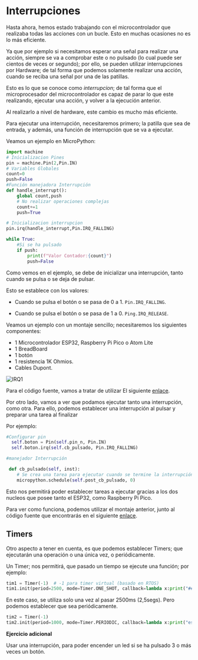 # Interrupciones

Hasta ahora, hemos estado trabajando con el microcontrolador que realizaba todas las acciones con un bucle. Esto en muchas ocasiones no es lo más eficiente.

Ya que por ejemplo si necesitamos esperar una señal para realizar una acción, siempre se va a comprobar este o no pulsado (lo cual puede ser cientos de veces or segundo); por ello, se pueden utilizar interrupciones por Hardware; de tal forma que podemos solamente realizar una acción, cuando se reciba una señal por una de las patillas.

Esto es lo que se conoce como _interrupcion_; de tal forma que el microprocesador del microcontrolador es capaz de parar lo que este realizando, ejecutar una acción, y volver a la ejecución anterior.

Al realizarlo a nivel de hardware, este cambio es mucho más eficiente.

Para ejecutar una interrupción, necesitaremos primero; la patilla que sea de entrada, y además, una función de interrupción que se va a ejecutar.

Veamos un ejemplo en MicroPython:

```python
import machine
# Inicializacion Pines
pin = machine.Pin(2,Pin.IN)
# Variables Globales
count=0
push=False
#Función manejadora Interrupción
def handle_interrupt():
    global count,push
    # No realizar operaciones complejas
    count+=1
    push=True

# Inicializacion interrupcion
pin.irq(handle_interrupt,Pin.IRQ_FALLING)

while True:
    #Si se ha pulsado
    if push:
        print(f"Valor Contador:{count}")
        push=False
```

Como vemos en el ejemplo, se debe de inicializar una interrupción, tanto cuando se pulsa o se deja de pulsar.

Esto se establece con los valores:

* Cuando se pulsa el botón o se pasa de 0 a 1.
```Pin.IRQ_FALLING```.

* Cuando se pulsa el botón o se pasa de 1 a 0.
```Ping.IRQ_RELEASE```.

Veamos un ejemplo con un montaje sencillo; necesitaremos los siguientes componentes:

* 1 Microcontrolador ESP32, Raspberry Pi Pico o Atom Lite
* 1 BreadBoard
* 1 botón
* 1 resistencia 1K Ohmios.
* Cables Dupont.

![IRQ1](imgs/IRQ1.png)

Para el código fuente, vamos a tratar de utilizar El siguiente [enlace](A05_IRQ/main.py).

Por otro lado, vamos a ver que podamos ejecutar tanto una interrupción, como otra. Para ello, podemos establecer una interrupción al pulsar y preparar una tarea al finalizar

Por ejemplo:

```python
#Configurar pin
  self.boton = Pin(self.pin_n, Pin.IN)
  self.boton.irq(self.cb_pulsado, Pin.IRQ_FALLING)

#manejador Interrupción

 def cb_pulsado(self, inst):
    # Se crea una tarea para ejecutar cuando se termine la interrupción   
    micropython.schedule(self.post_cb_pulsado, 0)
```

Esto nos permitirá poder establecer tareas a ejecutar gracias a los dos nucleos que posee tanto el ESP32, como Raspberry Pi Pico.

Para ver como funciona, podemos utilizar el montaje anterior, junto al código fuente que encontrarás en el siguiente [enlace](A07_IRQ/main.py).

## Timers

Otro aspecto a tener en cuenta, es que podemos establecer Timers; que ejecutarán una operación o una única vez, o periódicamente.

Un Timer; nos permitirá, que pasado un tiempo se ejecute una función; por ejemplo:

```python
tim1 = Timer(-1)  # -1 para timer virtual (basado en RTOS)
tim1.init(period=2500, mode=Timer.ONE_SHOT, callback=lambda x:print("#### esto solo se ejecuta una vez"))
```

En este caso, se utiliza solo una vez al pasar 2500ms (2,5segs). Pero podemos establecer que sea periódicamente.

```python
tim2 = Timer(-1)
tim2.init(period=1000, mode=Timer.PERIODIC, callback=lambda x:print("esto se ejecutara periodicamente"))
```

**Ejercicio adicional**

Usar una interrupción, para poder encender un led si se ha pulsado 3 o más veces un botón.
